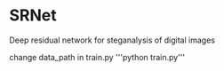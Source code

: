 # SRNet
Deep residual network for steganalysis of digital images

change data_path in train.py
'''python train.py'''
